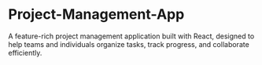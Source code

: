 # Project-Management-App
A feature-rich project management application built with React, designed to help teams and individuals organize tasks, track progress, and collaborate efficiently.
